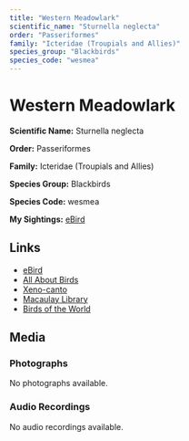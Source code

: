 ```yaml
---
title: "Western Meadowlark"
scientific_name: "Sturnella neglecta"
order: "Passeriformes"
family: "Icteridae (Troupials and Allies)"
species_group: "Blackbirds"
species_code: "wesmea"
---
```


# Western Meadowlark

**Scientific Name:** Sturnella neglecta

**Order:** Passeriformes

**Family:** Icteridae (Troupials and Allies)

**Species Group:** Blackbirds

**Species Code:** wesmea

**My Sightings:** [eBird](https://ebird.org/lifelist?r=world&time=life&spp=wesmea)

## Links
* [eBird](https://ebird.org/species/wesmea) 
* [All About Birds](https://www.allaboutbirds.org/guide/wesmea) 
* [Xeno-canto](https://www.xeno-canto.org/species/sturnella-neglecta) 
* [Macaulay Library](https://search.macaulaylibrary.org/catalog?taxonCode=wesmea&sort=rating_rank_desc)
* [Birds of the World](https://birdsoftheworld.org/bow/species/wesmea)

## Media
### Photographs
No photographs available.

### Audio Recordings
No audio recordings available.
